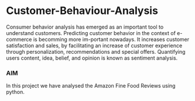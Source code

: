 # Customer-Behaviour-Analysis
Consumer behavior analysis has emerged as an important tool to understand customers. Predicting customer behavior in the context of e-commerce is becomming more im-portant nowadays. It increases customer satisfaction and sales, by facilitating an increase of customer experience through personalization, recommendations and special offers. Quantifying users content, idea, belief, and opinion is known as sentiment analysis. 

### AIM
In this project we have analysed the Amazon Fine Food Reviews using python.
